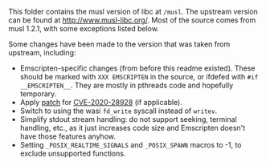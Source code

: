 This folder contains the musl version of libc at `/musl`. The upstream version can be found at http://www.musl-libc.org/.
Most of the source comes from musl 1.2.1, with some exceptions listed below.

Some changes have been made to the version that was taken from upstream, including:

 * Emscripten-specific changes (from before this readme existed). These should be marked with `XXX EMSCRIPTEN` in the source, or ifdefed with `#if __EMSCRIPTEN__`. They are mostly in pthreads code and hopefully temporary.
 * Apply [patch](https://www.openwall.com/lists/musl/2020/11/19/1/1) for [CVE-2020-28928](https://www.openwall.com/lists/musl/2020/11/19/1) (if applicable).
 * Switch to using the wasi `fd_write` syscall instead of `writev`.
 * Simplify stdout stream handling: do not support seeking, terminal handling, etc., as it just increases code size and Emscripten doesn't have those features anyhow.
 * Setting `_POSIX_REALTIME_SIGNALS` and `_POSIX_SPAWN` macros to -1, to exclude unsupported functions.

